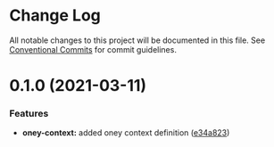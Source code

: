 # Change Log

All notable changes to this project will be documented in this file.
See [Conventional Commits](https://conventionalcommits.org) for commit guidelines.

# 0.1.0 (2021-03-11)


### Features

* **oney-context:** added oney context definition ([e34a823](https://dev.azure.com/OneyPay/OneyPay-API/_git/oney/commits/e34a823fc9ed1a47ffc82b84af7b3040d759f9bb))
